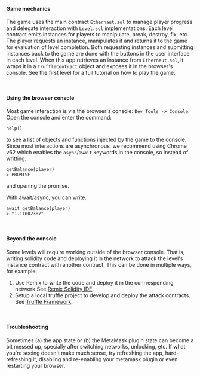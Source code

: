 &nbsp;
#### Game mechanics
The game uses the main contract `Ethernaut.sol` to manage player progress and delegate interaction with `Level.sol` implementations. Each level contract emits instances for players to manipulate, break, destroy, fix, etc. The player requests an instance, manipulates it and returns it to the game for evaluation of level completion. Both requesting instances and submitting instances back to the game are done with the buttons in the user interface in each level. When this app retrieves an instance from `Ethernaut.sol`, it wraps it in a `TruffleContract` object and exposes it in the browser's console. See the first level for a full tutorial on how to play the game.

&nbsp;
#### Using the browser console
Most game interaction is via the browser's console: `Dev Tools -> Console`. Open the console and enter the command:
```
help()
```
to see a list of objects and functions injected by the game to the console.
Since most interactions are asynchronous, we recommend using Chrome v62 which enables the `async`/`await` keywords in the console, so instead of writting:
```
getBalance(player)
> PROMISE
```
and opening the promise.

With await/async, you can write:
```
await getBalance(player)
> "1.11002387"
```

&nbsp;
#### Beyond the console
Some levels will require working outside of the browser console. That is, writing solidity code and deploying it in the network to attack the level's instance contract with another contract. This can be done in multiple ways, for example:
1) Use Remix to write the code and deploy it in the conrresponding network See [Remix Solidity IDE](https://ethereum.github.io/browser-solidity).
2) Setup a local truffle project to develop and deploy the attack contracts. See [Truffle Framework](http://truffleframework.com/).

&nbsp;
#### Troubleshooting
Sometimes (a) the app state or (b) the MetaMask plugin state can become a bit messed up, specially after switching networks, unlocking, etc. If what you're seeing doesn't make much sense, try refreshing the app, hard-refreshing it, disabling and re-enabling your metamask plugin or even restarting your browser.